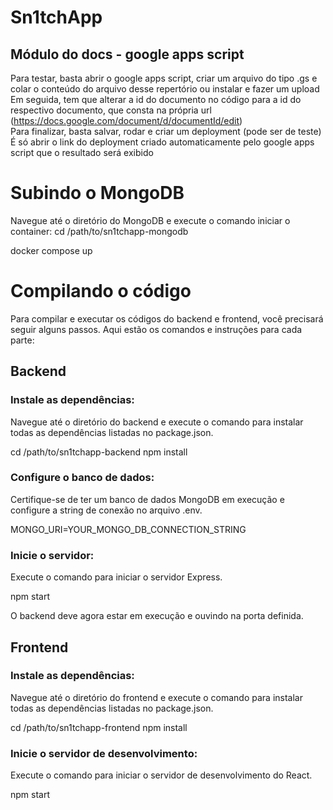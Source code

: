 # Sn1tchApp
## Módulo do docs - google apps script
Para testar, basta abrir o google apps script, criar um arquivo do tipo .gs e colar o conteúdo do arquivo desse repertório ou instalar e fazer um upload<br>
Em seguida, tem que alterar a id do documento no código para a id do respectivo documento, que consta na própria url (https://docs.google.com/document/d/documentId/edit)<br>
Para finalizar, basta salvar, rodar e criar um deployment (pode ser de teste) <br>
É só abrir o link do deployment criado automaticamente pelo google apps script que o resultado será exibido

# Subindo o MongoDB

Navegue até o diretório do MongoDB e execute o comando iniciar o container:
cd /path/to/sn1tchapp-mongodb

docker compose up

# Compilando o código

Para compilar e executar os códigos do backend e frontend, você precisará seguir alguns passos. Aqui estão os comandos e instruções para cada parte:

## Backend
### Instale as dependências:

Navegue até o diretório do backend e execute o comando para instalar todas as dependências listadas no package.json.

cd /path/to/sn1tchapp-backend
npm install

### Configure o banco de dados:
Certifique-se de ter um banco de dados MongoDB em execução e configure a string de conexão no arquivo .env.

MONGO_URI=YOUR_MONGO_DB_CONNECTION_STRING

### Inicie o servidor:
Execute o comando para iniciar o servidor Express.

npm start

O backend deve agora estar em execução e ouvindo na porta definida.

## Frontend
### Instale as dependências:

Navegue até o diretório do frontend e execute o comando para instalar todas as dependências listadas no package.json.

cd /path/to/sn1tchapp-frontend
npm install

### Inicie o servidor de desenvolvimento:
Execute o comando para iniciar o servidor de desenvolvimento do React.

npm start
